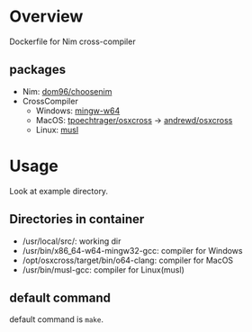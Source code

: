 # Overview

Dockerfile for Nim cross-compiler

## packages

- Nim: [dom96/choosenim](https://github.com/dom96/choosenim)
- CrossCompiler
    - Windows: [mingw-w64](https://packages.debian.org/search?keywords=mingw-w64)
    - MacOS: [tpoechtrager/osxcross](https://github.com/tpoechtrager/osxcross#packaging-the-sdk) -> [andrewd/osxcross](https://hub.docker.com/r/andrewd/osxcross/~/dockerfile/)
    - Linux: [musl](https://packages.debian.org/search?suite=default&section=all&arch=any&searchon=names&keywords=musl)

# Usage

Look at example directory.

## Directories in container

- /usr/local/src/: working dir
- /usr/bin/x86_64-w64-mingw32-gcc: compiler for Windows
- /opt/osxcross/target/bin/o64-clang: compiler for MacOS
- /usr/bin/musl-gcc: compiler for Linux(musl)

## default command

default command is `make`.

